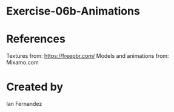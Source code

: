# Exercise-06b-Animations

# References

Textures from: https://freepbr.com/
Models and animations from: Mixamo.com

# Created by 
Ian Fernandez
